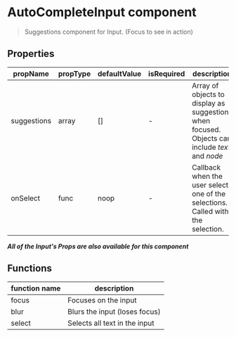 # AutoCompleteInput component

> Suggestions component for Input. (Focus to see in action)

## Properties

| propName | propType | defaultValue | isRequired | description |
|----------|----------|--------------|------------|-------------|
| suggestions | array | [] | - | Array of objects to display as suggestions when focused. Objects can include *text* and *node* |
| onSelect | func | noop | - | Callback when the user selects one of the selections. Called with the selection. |

***All of the Input's Props are also available for this component***


## Functions

| function name | description |
|---------------|-------------|
| focus | Focuses on the input |
| blur | Blurs the input (loses focus) |
| select | Selects all text in the input |
